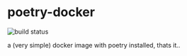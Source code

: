 # poetry-docker

![build status](https://jenkins.sudo.is/buildStatus/icon?job=ben%2Fpoetry-docker&style=flat-square)

a (very simple) docker image with poetry installed, thats it..

